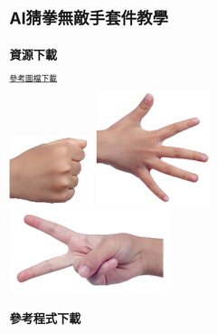 # AI猜拳無敵手套件教學

## 資源下載

[參考圖檔下載]()

![](./images/Rock.png)
![](./images/paper.png)
![](./images/Scissor.png)

## 參考程式下載

